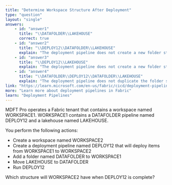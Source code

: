 ```yaml
---
title: "Determine Workspace Structure After Deployment"
type: "question"
layout: "single"
answers:
    - id: "answer1"
      title: "\\DATAFOLDER\\LAKEHOUSE"
      correct: true
    - id: "answer2"
      title: "\\DEPLOY12\\DATAFOLDER\\LAKEHOUSE"
      explain: "The deployment pipeline does not create a new folder structure based on the pipeline name. It maintains the original folder structure from the source workspace."
    - id: "answer3"
      title: "\\DEPLOY12\\LAKEHOUSE"
      explain: "The deployment pipeline does not create a new folder structure based on the pipeline name. It maintains the original folder structure from the source workspace. Since LAKEHOUSE was moved to DATAFOLDER in WORKSPACE1, it will maintain this structure in the target workspace."
    - id: "answer4"
      title: "\\DATAFOLDER\\DEPLOY12\\DATAFOLDER\\LAKEHOUSE"
      explain: "The deployment pipeline does not duplicate the folder structure or create nested folders based on the pipeline name. It simply copies the items while preserving their original folder structure."
link: "https://learn.microsoft.com/en-us/fabric/cicd/deployment-pipelines/intro-to-deployment-pipelines"
more: "Learn more about deployment pipelines in Fabric"
learn: "Deployment Pipelines"
---
```


MDFT Pro operates a Fabric tenant that contains a workspace named WORKSPACE1. WORKSPACE1 contains a DATAFOLDER pipeline named DEPLOY12 and a lakehouse named LAKEHOUSE.

You perform the following actions:

- Create a workspace named WORKSPACE2
- Create a deployment pipeline named DEPLOY12 that will deploy items from WORKSPACE1 to WORKSPACE2
- Add a folder named DATAFOLDER to WORKSPACE1
- Move LAKEHOUSE to DATAFOLDER
- Run DEPLOY12

Which structure will WORKSPACE2 have when DEPLOY12 is complete?
